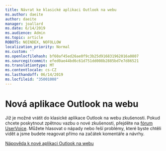 ```yaml
---
title: Návrat ke klasické aplikaci Outlook na webu
ms.author: daeite
author: daeite
manager: joallard
ms.date: 6/14/2019
ms.audience: Admin
ms.topic: article
ROBOTS: NOINDEX, NOFOLLOW
localization_priority: Normal
ms.custom: ''
ms.openlocfilehash: bf60af45ed26ae0f9c3b25d916831962016a0807
ms.sourcegitcommit: efed0ae44bd6c61d751dd008b2885bd7e7d86521
ms.translationtype: MT
ms.contentlocale: cs-CZ
ms.lasthandoff: 06/14/2019
ms.locfileid: "35001008"
---
```

# <a name="the-new-outlook-on-the-web"></a>Nová aplikace Outlook na webu

Již je možné vrátit do klasické aplikace Outlook na webu zkušenosti. Pokud chcete poskytnout zpětnou vazbu o nové zkušenosti, přejděte na [fórum UserVoice](https://outlook.uservoice.com/forums/313228--outlook-on-the-web-office-365). Můžete hlasovat o nápady nebo řeší problémy, které byste chtěli vidět a jsme budete reagovat přímo na začátek komentáře a návrhy.

[Nápověda k nové aplikaci Outlook na webu](https://support.office.com/article/017014cd-2ad0-41ab-8473-6bd8c349d4f8)